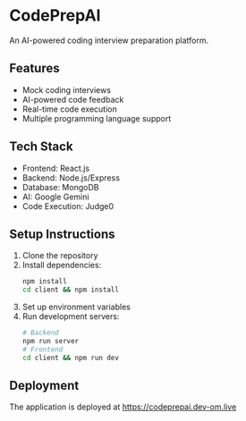 # CodePrepAI

An AI-powered coding interview preparation platform.

## Features
- Mock coding interviews
- AI-powered code feedback
- Real-time code execution
- Multiple programming language support

## Tech Stack
- Frontend: React.js
- Backend: Node.js/Express
- Database: MongoDB
- AI: Google Gemini
- Code Execution: Judge0

## Setup Instructions
1. Clone the repository
2. Install dependencies:
   ```bash
   npm install
   cd client && npm install
   ```
3. Set up environment variables
4. Run development servers:
   ```bash
   # Backend
   npm run server
   # Frontend
   cd client && npm run dev
   ```

## Deployment
The application is deployed at https://codeprepai.dev-om.live
